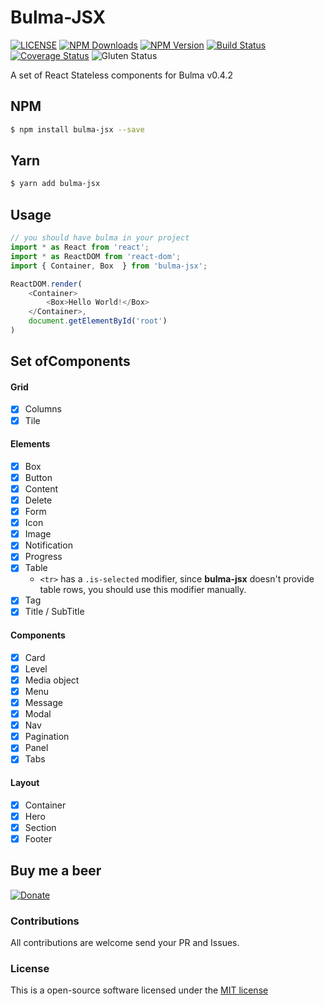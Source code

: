 Bulma-JSX
==================================

[![LICENSE](https://img.shields.io/badge/license-MIT-blue.svg?style=flat-square)](https://github.com/AlgusDark/bulma-jsx/blob/master/LICENSE.md)
[![NPM Downloads](https://img.shields.io/npm/dm/bulma-jsx.svg?style=flat-square)](http://npmjs.com/package/bulma-jsx)
[![NPM Version](https://img.shields.io/npm/v/bulma-jsx.svg?style=flat-square)](http://npmjs.com/package/bulma-jsx)
[![Build Status](https://travis-ci.org/AlgusDark/bulma-jsx.svg?branch=master)](https://travis-ci.org/AlgusDark/bulma-jsx)
[![Coverage Status](https://coveralls.io/repos/github/AlgusDark/bulma-jsx/badge.svg?branch=master)](https://coveralls.io/github/AlgusDark/bulma-jsx?branch=master)
![Gluten Status](https://img.shields.io/badge/Gluten-Free-green.svg)

A set of React Stateless components for Bulma v0.4.2

## NPM
```sh
$ npm install bulma-jsx --save
```

## Yarn
```sh
$ yarn add bulma-jsx
```

## Usage
```javascript
// you should have bulma in your project
import * as React from 'react';
import * as ReactDOM from 'react-dom';
import { Container, Box  } from 'bulma-jsx';

ReactDOM.render(
    <Container>
        <Box>Hello World!</Box>
    </Container>,
    document.getElementById('root')
)
```

## Set ofComponents

#### Grid

- [x] Columns
- [x] Tile

#### Elements

- [x] Box
- [x] Button
- [x] Content
- [x] Delete
- [x] Form
- [x] Icon
- [x] Image
- [x] Notification
- [x] Progress 
- [x] Table
    - `<tr>` has a `.is-selected` modifier, since **bulma-jsx** doesn't provide table rows, you should use this modifier manually.
- [x] Tag
- [x] Title / SubTitle

#### Components

- [x] Card
- [x] Level
- [x] Media object
- [x] Menu
- [x] Message
- [x] Modal
- [x] Nav
- [x] Pagination
- [x] Panel
- [x] Tabs

#### Layout

- [x] Container
- [x] Hero
- [x] Section
- [x] Footer

## Buy me a beer
[![Donate](https://img.shields.io/badge/Donate-PayPal-green.svg)](https://www.paypal.me/algusdark)

### Contributions
All contributions are welcome send your PR and Issues.

### License
This is a open-source software licensed under the [MIT license](https://github.com/AlgusDark/bulma-jsx/blob/master/LICENSE.md)
